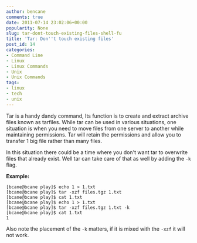 ```yaml
---
author: bencane
comments: true
date: 2011-07-14 23:02:06+00:00
popularity: None
slug: tar-dont-touch-existing-files-shell-fu
title: 'Tar: Don''t touch existing files'
post_id: 14
categories:
- Command Line
- Linux
- Linux Commands
- Unix
- Unix Commands
tags:
- linux
- tech
- unix
---
```


Tar is a handy dandy command, Its function is to create and extract archive files known as tarfiles. While tar can be used in various situations, one situation is when you need to move files from one server to another while maintaining permissions. Tar will retain the permissions and allow you to transfer 1 big file rather than many files.

In this situation there could be a time where you don't want tar to overwrite files that already exist. Well tar can take care of that as well by adding the `-k` flag.

**Example:**

    [bcane@bcane play]$ echo 1 > 1.txt   
    [bcane@bcane play]$ tar -xzf files.tgz 1.txt  
    [bcane@bcane play]$ cat 1.txt   
    [bcane@bcane play]$ echo 1 > 1.txt   
    [bcane@bcane play]$ tar -xzf files.tgz 1.txt -k  
    [bcane@bcane play]$ cat 1.txt   
    1

Also note the placement of the `-k` matters, if it is mixed with the `-xzf` it will not work.
